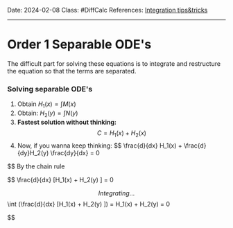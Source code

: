 Date: 2024-02-08
Class: #DiffCalc 
References: [Integration tips&tricks](Integration%20tips&tricks.md)

---

# Order 1 Separable ODE's

The difficult part for solving these equations is to integrate and restructure the equation so that the terms are separated. 


### Solving separable ODE's

1. Obtain $H_1(x) = \int M(x)$
2. Obtain:  $H_2(y) = \int N(y)$
3. **Fastest solution without thinking:** 
$$
C = H_1(x) + H_2(x)
$$
4. Now, if you wanna keep thinking: 
$$
\frac{d}{dx} H_1(x) + \frac{d}{dy}H_2(y) \frac{dy}{dx} = 0

$$
By the chain rule

$$
\frac{d}{dx} [H_1(x) + H_2(y) ] = 0

$$
Integrating...
$$
\int (\frac{d}{dx} [H_1(x) + H_2(y) ]) = H_1(x) + H_2(y) = 0

$$
